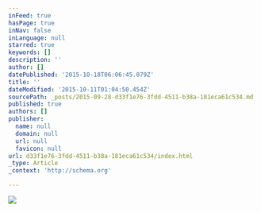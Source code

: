 ```yaml
---
inFeed: true
hasPage: true
inNav: false
inLanguage: null
starred: true
keywords: []
description: ''
author: []
datePublished: '2015-10-18T06:06:45.079Z'
title: ''
dateModified: '2015-10-11T01:04:50.454Z'
sourcePath: _posts/2015-09-28-d33f1e76-3fdd-4511-b38a-181eca61c534.md
published: true
authors: []
publisher:
  name: null
  domain: null
  url: null
  favicon: null
url: d33f1e76-3fdd-4511-b38a-181eca61c534/index.html
_type: Article
_context: 'http://schema.org'

---
```

![](https://the-grid-user-content.s3-us-west-2.amazonaws.com/97ea56ef-5e43-40c1-a76e-c494e8bca359.jpg)